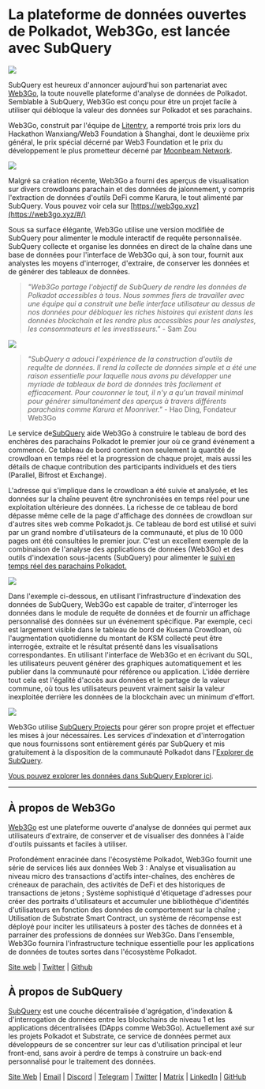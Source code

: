 # La plateforme de données ouvertes de Polkadot, Web3Go, est lancée avec SubQuery

![](https://cdn-images-1.medium.com/max/800/1*LVZ_xKn_K5DlTSxqTr-2BA.png)

SubQuery est heureux d'annoncer aujourd'hui son partenariat avec [Web3Go](https://www.web3go.xyz/), la toute nouvelle plateforme d'analyse de données de Polkadot. Semblable à SubQuery, Web3Go est conçu pour être un projet facile à utiliser qui débloque la valeur des données sur Polkadot et ses parachains.

Web3Go, construit par l'équipe de [Litentry](https://www.litentry.com/), a remporté trois prix lors du Hackathon Wanxiang/Web3 Foundation à Shanghai, dont le deuxième prix général, le prix spécial décerné par Web3 Foundation et le prix du développement le plus prometteur décerné par [Moonbeam Network](https://moonbeam.network/).

![](https://cdn-images-1.medium.com/max/800/1*QOng9s-Mc62WBElrj6KBmg.gif)

Malgré sa création récente, Web3Go a fourni des aperçus de visualisation sur divers crowdloans parachain et des données de jalonnement, y compris l'extraction de données d'outils DeFi comme Karura, le tout alimenté par SubQuery. Vous pouvez voir cela sur [https://web3go.xyz](https://web3go.xyz/#/)

Sous sa surface élégante, Web3Go utilise une version modifiée de SubQuery pour alimenter le module interactif de requête personnalisée. SubQuery collecte et organise les données en direct de la chaîne dans une base de données pour l'interface de Web3Go qui, à son tour, fournit aux analystes les moyens d'interroger, d'extraire, de conserver les données et de générer des tableaux de données.

> _"Web3Go partage l'objectif de SubQuery de rendre les données de Polkadot accessibles à tous. Nous sommes fiers de travailler avec une équipe qui a construit une belle interface utilisateur au dessus de nos données pour débloquer les riches histoires qui existent dans les données blockchain et les rendre plus accessibles pour les analystes, les consommateurs et les investisseurs."_ - Sam Zou

![](https://cdn-images-1.medium.com/max/800/1*v2Ip-qCB6hkiNiEPY32hrw.png)

> *"SubQuery a adouci l'expérience de la construction d'outils de requête de données. Il rend la collecte de données simple et a été une raison essentielle pour laquelle nous avons pu développer une myriade de tableaux de bord de données très facilement et efficacement. Pour couronner le tout, il n'y a qu'un travail minimal pour générer simultanément des aperçus à travers différents parachains comme Karura et Moonriver."* - Hao Ding, Fondateur Web3Go

Le service de[SubQuery](https://subquery.network/) aide Web3Go à construire le tableau de bord des enchères des parachains Polkadot le premier jour où ce grand événement a commencé. Ce tableau de bord contient non seulement la quantité de crowdloan en temps réel et la progression de chaque projet, mais aussi les détails de chaque contribution des participants individuels et des tiers (Parallel, Bifrost et Exchange).

L'adresse qui s'implique dans le crowdloan a été suivie et analysée, et les données sur la chaîne peuvent être synchronisées en temps réel pour une exploitation ultérieure des données. La richesse de ce tableau de bord dépasse même celle de la page d'affichage des données de crowdloan sur d'autres sites web comme Polkadot.js. Ce tableau de bord est utilisé et suivi par un grand nombre d'utilisateurs de la communauté, et plus de 10 000 pages ont été consultées le premier jour. C'est un excellent exemple de la combinaison de l'analyse des applications de données (Web3Go) et des outils d'indexation sous-jacents (SubQuery) pour alimenter le [suivi en temps réel des parachains Polkadot.](https://web3go.xyz/#/ParaChainProfiler4Polkadot?chainType=Polkadot)

![](https://cdn-images-1.medium.com/max/800/1*XM2TalsUm1Z93lV5zFMf9w.png)

Dans l'exemple ci-dessous, en utilisant l'infrastructure d'indexation des données de SubQuery, Web3Go est capable de traiter, d'interroger les données dans le module de requête de données et de fournir un affichage personnalisé des données sur un événement spécifique. Par exemple, ceci est largement visible dans le tableau de bord de Kusama Crowdloan, où l'augmentation quotidienne du montant de KSM collecté peut être interrogée, extraite et le résultat présenté dans les visualisations correspondantes. En utilisant l'interface de Web3Go et en écrivant du SQL, les utilisateurs peuvent générer des graphiques automatiquement et les publier dans la communauté pour référence ou application. L'idée derrière tout cela est l'égalité d'accès aux données et le partage de la valeur commune, où tous les utilisateurs peuvent vraiment saisir la valeur inexploitée derrière les données de la blockchain avec un minimum d'effort.

![](https://cdn-images-1.medium.com/max/800/1*Z2g_zEFqOJ3T_2BDDDZT4A.png)

Web3Go utilise [SubQuery Projects](https://project.subquery.network/) pour gérer son propre projet et effectuer les mises à jour nécessaires. Les services d'indexation et d'interrogation que nous fournissons sont entièrement gérés par SubQuery et mis gratuitement à la disposition de la communauté Polkadot dans l'[Explorer de SubQuery](https://explorer.subquery.network/).

[Vous pouvez explorer les données dans SubQuery Explorer ici](https://explorer.subquery.network/subquery/bianyunjian/polkadot-crowdloans).

---

## À propos de Web3Go

[Web3Go](https://www.web3go.xyz/) est une plateforme ouverte d'analyse de données qui permet aux utilisateurs d'extraire, de conserver et de visualiser des données à l'aide d'outils puissants et faciles à utiliser.

Profondément enracinée dans l'écosystème Polkadot, Web3Go fournit une série de services liés aux données Web 3 : Analyse et visualisation au niveau micro des transactions d'actifs inter-chaînes, des enchères de créneaux de parachain, des activités de DeFi et des historiques de transactions de jetons ; Système sophistiqué d'étiquetage d'adresses pour créer des portraits d'utilisateurs et accumuler une bibliothèque d'identités d'utilisateurs en fonction des données de comportement sur la chaîne ; Utilisation de Substrate Smart Contract, un système de récompense est déployé pour inciter les utilisateurs à poster des tâches de données et à parrainer des professions de données sur Web3Go. Dans l'ensemble, Web3Go fournira l'infrastructure technique essentielle pour les applications de données de toutes sortes dans l'écosystème Polkadot.

[Site web](https://web3go.xyz/#/) | [Twitter](http://twitter.com/web3go) | [Github](https://github.com/web3go-xyz)

## À propos de SubQuery

[SubQuery](https://subquery.network/) est une couche décentralisée d'agrégation, d'indexation & d'interrogation de données entre les blockchains de niveau 1 et les applications décentralisées (DApps comme Web3Go). Actuellement axé sur les projets Polkadot et Substrate, ce service de données permet aux développeurs de se concentrer sur leur cas d'utilisation principal et leur front-end, sans avoir à perdre de temps à construire un back-end personnalisé pour le traitement des données.

[Site Web](https://subquery.network/) | [Email](mailto:hello@subquery.network) | [Discord](https://discord.com/invite/78zg8aBSMG) | [Telegram](https://t.me/subquerynetwork) | [Twitter](https://twitter.com/subquerynetwork) | [Matrix](https://matrix.to/#/#subquery:matrix.org) | [LinkedIn](https://www.linkedin.com/company/subquery) | [GitHub](https://github.com/subquery)
